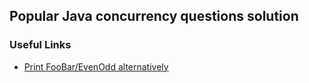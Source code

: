 ## Popular Java concurrency questions solution
       
### Useful Links            
- [Print FooBar/EvenOdd alternatively]()
           
